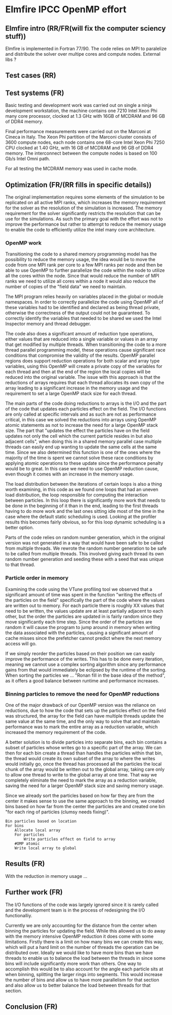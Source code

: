 # Elmfire IPCC OpenMP effort

## Elmfire intro (RR/FR(will fix the computer sciency stuff))
<!-- what it simulates -->
<!-- how it is implemented -->
<!-- I.e it’s a pure MPI fortran code, how it is distributed etc. -->
Elmfire is implemented in Fortran 77/90. The code relies on MPI to paralelize and distribute the solver over multipe cores and compute nodes. External libs ?

## Test cases (RR)
<!-- what test cases we used and how they compare to the real simulations -->
## Test systems (FR)
<!-- what systems we used for testing and their setup -->
Basic testing and development work was carried out on single a ninja development workstation, the machine contains one 7210 Intel Xeon Phi many core processor, clocked at 1.3 GHz with 16GB of MCDRAM and 96 GB of DDR4 memory.

Final performance measurements were carried out on the Marconi at Cineca in Italy. The Xeon Phi partition of the Marconi cluster consists of 3600 compute nodes, each node contains one 68-core Intel Xeon Phi 7250 CPU clocked at 1.40 GHz, with 16 GB of MCDRAM and 96 GB of DDR4 memory. The interconnect between the compute nodes is based on 100 Gb/s Intel Omni path. 

For all testing the MCDRAM memory was used in cache mode.

## Optimization  (FR/(RR fills in specific details))
The original implementation requires some elements of the simulation to be replicated on all active MPI ranks, which increases the memory requirement for the solver as the resolution of the simulation is increased. The memory requirement for the solver significantly restricts the resolution that can be use for the simulations. As such the primary goal with the effort was not to improve the performance but rather to attempt to reduce the memory usage to enable the code to efficiently utilize the intel many core architecture.

### OpenMP work
Transitioning the code to a shared memory programming model has the possibility to reduce the memory usage, the idea would be to move the code from one MPI rank per core to a few MPI ranks per node and then be able to use OpenMP to further parallelize the code within the node to utilize all the cores within the node. Since that would reduce the number of MPI ranks we need to utilize all cores within a node it would also reduce the number of copies of the "field data" we need to maintain. 

<!-- Correctness -->
The MPI program relies heavily on variables placed in the global or module namespaces. In order to correctly parallelize the code using OpenMP all of these variables had to be identified and declared as being thread private, otherwise the correctness of the output could not be guaranteed. To correctly identify the variables that needed to be shared we used the Intel Inspector memory and thread debugger. 

<!-- relies on reductions and atomic operations -->
The code also does a significant amount of reduction type operations, either values that are reduced into a single variable or values in an array that get modified by multiple threads. When transitioning the code to a more thread parallel programming model, these operations cause significant race conditions that compromise the validity of the results. OpenMP parallel regions does support reduction operations for both scalar and array type variables, using this OpenMP will create a private copy of the variables for each thread and then at the end of the region the local copies will be reduced into the original variable. The issue with this approach is that the reductions of arrays requires that each thread allocates its own copy of the array leading to a significant increase in the memory usage and the requirement to set a large OpenMP stack size for each thread. 

The main parts of the code doing reductions to arrays is the I/O and the part of the code that updates each particles effect on the field. The I/O functions are only called at specific intervals and as such are not as performance critical, in this case we solved the reductions into arrays using OpenMP atomic statements as not to increase the need for a large OpenMP stack size. The part that "updates the effect the particles have on the field updates not only the cell which the current particle resides in but also adjacent cells", when doing this in a shared memory parallel case multiple threads can easily end up wanting to update the same cells at the same time. Since we also determined this function is one of the ones where the majority of the time is spent we cannot solve these race conditions by applying atomic operations to these update since the performance penalty would be to great. In this case we need to use OpenMP reduction cause, even though it comes with an increase in the memory usage.

<!-- scheduling -->
The load distribution between the iterations of certain loops is also a thing worth examining, in this code as we found one loops that had an uneven load distribution, the loop responsible for computing the interaction between particles. In this loop there is significantly more work that needs to be done in the beginning of it than in the end, leading to the first threads having to do more work and the last ones sitting idle most of the time in the case where the default static scheduling is used. Looking at the profiler results this becomes fairly obvious, so for this loop dynamic scheduling is a better option.

<!-- random number generation -->
Parts of the code relies on random number generation, which in the original version was not generated in a way that would have been safe to be called from multiple threads. We rewrote the random number generation to be safe to be called from multiple threads. This involved giving each thread its own random number generation and seeding these with a seed that was unique to that thread. 

<!-- performance and memory usage -->


### Particle order in memory

<!-- Why -->
Examining the code using the VTune profiling tool we observed that a significant amount of time was spent in the function "writing the effects of the particles on the field" specifically the part of the code where the values are written out to memory. For each particle there is roughly XX values that need to be written, the values update are at least partially adjacent to each other, but the order the particles are updated in is fairly random since they move significantly each time step. Since the order of the particles are random it will cause the program to jump around in memory when writing the data associated with the particles, causing a significant amount of cache misses since the prefetcher cannot predict where the next memory access will go.

<!-- what we did -->
If we simply reorder the particles based on their position we can easily improve the performance of the writes. This has to be done every iteration, meaning we cannot use a complex sorting algorithm since any performance gains from that would immediately be eclipsed by the runtime of the sorting. When sorting the particles we ... "Ronan fill in the base idea of the method", as it offers a good balance between runtime and performance increases.

<!-- performance -->


### Binning particles to remove the need for OpenMP reductions
<!-- why -->
One of the major drawback of our OpenMP version was the reliance on reductions, due to how the code that sets up the particles effect on the field was structured, the array for the field can have multiple threads update the same value at the same time, and the only way to solve that and maintain performance was to mark the entire array as a reduction variable, which increased the memory requirement of the code. 

<!-- why did this work -->
A better solution is to divide particles into separate bins, each bin contains a subset of particles whose writes go to a specific part of the array. We can then for each bin create a thread than handles the particles within that bin, the thread would create its own subset of the array to where the writes would initially go, once the thread has processed all the particles the local chunk of the array would be written out to the global array, taking care only to allow one thread to write to the global array at one time. That way we completely eliminate the need to mark the array as a reduction variable, saving the need for a larger OpenMP stack size and saving memory usage.

Since we already sort the particles based on how far they are from the center it makes sense to use the same approach to the binning, we created bins based on how far from the center the particles are and created one bin "for each ring of particles (clumsy needs fixing)".

<!-- pseudo code on how this was done -->
```
Bin particles based on location
For bins
    Allocate local array
    For particles
        Write particles effect on field to array
    #OMP atomic
    Write local array to global
```
<!-- performance -->

## Results (FR)
<!-- original vs improved code -->


<!-- comment about what can now be simulated -->
With the reduction in memory usage ...

## Further work (FR)

<!-- IO -->
The I/O functions of the code was largely ignored since it is rarely called and the development team is in the process of redesigning the I/O functionalliy.

<!-- account for angle when binning -->
Currently we are only accounting for the distance from the center when binning the particles for updating the field. While this allowed us to do away with the memory intensive OpenMP reduction it does come with some limitations. Firstly there is a limit on how many bins we can create this way, which will put a hard limit on the number of threads the operation can be distributed over. Ideally we would like to have more bins than we have threads to enable us to balance the load between the threads in since some bins will include significantly more work than others. One way to accomplish this would be to also account for the angle each particle sits at when binning, splitting the larger rings into segments. This would increase the number of bins and allow us to have more parallelism for that section and also allow us to better balance the load between threads for that section. 



## Conclusion (FR)
<!-- what did we learn -->
<!-- make a point about the modifications being in the master branch and ready to use -->



